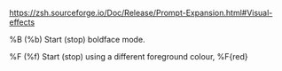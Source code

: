 https://zsh.sourceforge.io/Doc/Release/Prompt-Expansion.html#Visual-effects

%B (%b)
Start (stop) boldface mode.

%F (%f)
Start (stop) using a different foreground colour,
%F{red}
